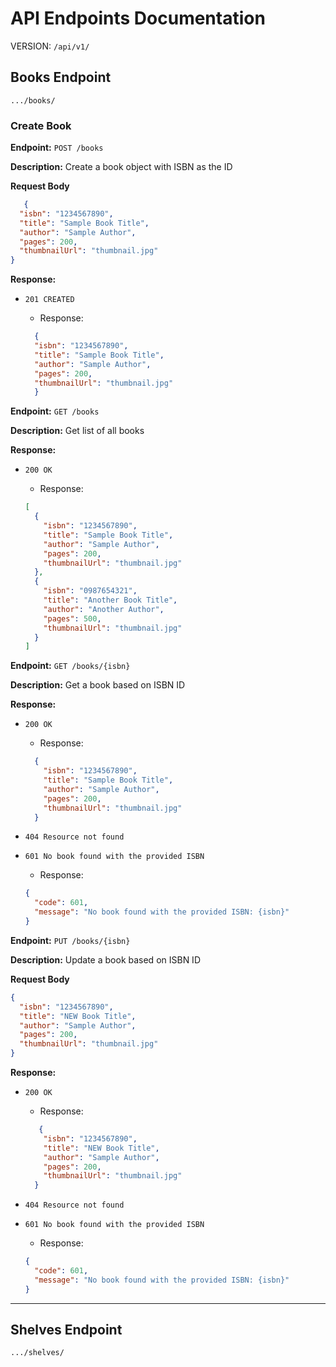 # API Endpoints Documentation

VERSION: `/api/v1/`

## Books Endpoint

`.../books/`

### Create Book

**Endpoint:** `POST /books`

**Description:** Create a book object with ISBN as the ID

**Request Body**

```json
   {
  "isbn": "1234567890",
  "title": "Sample Book Title",
  "author": "Sample Author",
  "pages": 200,
  "thumbnailUrl": "thumbnail.jpg"
}
```

**Response:**

- `201 CREATED`

    - Response:

  ```json
    {
    "isbn": "1234567890",
    "title": "Sample Book Title",
    "author": "Sample Author",
    "pages": 200,
    "thumbnailUrl": "thumbnail.jpg"
    }
    ```

**Endpoint:** `GET /books`

**Description:** Get list of all books

**Response:**

- `200 OK`

  - Response:

  ```json
  [
    {
      "isbn": "1234567890",
      "title": "Sample Book Title",
      "author": "Sample Author",
      "pages": 200,
      "thumbnailUrl": "thumbnail.jpg"
    },
    {
      "isbn": "0987654321",
      "title": "Another Book Title",
      "author": "Another Author",
      "pages": 500,
      "thumbnailUrl": "thumbnail.jpg"
    }
  ]
  ```

**Endpoint:** `GET /books/{isbn}`

**Description:** Get a book based on ISBN ID

**Response:**

- `200 OK`

  - Response:

  ```json
    {
      "isbn": "1234567890",
      "title": "Sample Book Title",
      "author": "Sample Author",
      "pages": 200,
      "thumbnailUrl": "thumbnail.jpg"
    }
  ```

- `404 Resource not found`
- `601 No book found with the provided ISBN`

  - Response:

  ```json
  {
    "code": 601,
    "message": "No book found with the provided ISBN: {isbn}"
  }
  ```

**Endpoint:** `PUT /books/{isbn}`

**Description:** Update a book based on ISBN ID

**Request Body**

  ```json
  {
    "isbn": "1234567890",
    "title": "NEW Book Title",
    "author": "Sample Author",
    "pages": 200,
    "thumbnailUrl": "thumbnail.jpg"
  }
  ```

**Response:**

- `200 OK`

  - Response:

  ```json
     {
      "isbn": "1234567890",
      "title": "NEW Book Title",
      "author": "Sample Author",
      "pages": 200,
      "thumbnailUrl": "thumbnail.jpg"
    }
  ```

- `404 Resource not found`
- `601 No book found with the provided ISBN`

  - Response:

  ```json
  {
    "code": 601,
    "message": "No book found with the provided ISBN: {isbn}"
  }
  ```
  

---

## Shelves Endpoint

`.../shelves/ `

